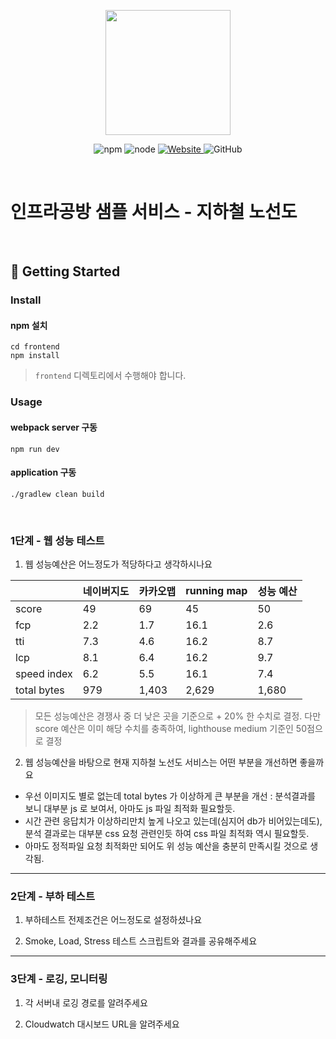 <p align="center">
    <img width="200px;" src="https://raw.githubusercontent.com/woowacourse/atdd-subway-admin-frontend/master/images/main_logo.png"/>
</p>
<p align="center">
  <img alt="npm" src="https://img.shields.io/badge/npm-%3E%3D%205.5.0-blue">
  <img alt="node" src="https://img.shields.io/badge/node-%3E%3D%209.3.0-blue">
  <a href="https://edu.nextstep.camp/c/R89PYi5H" alt="nextstep atdd">
    <img alt="Website" src="https://img.shields.io/website?url=https%3A%2F%2Fedu.nextstep.camp%2Fc%2FR89PYi5H">
  </a>
  <img alt="GitHub" src="https://img.shields.io/github/license/next-step/atdd-subway-service">
</p>

<br>

# 인프라공방 샘플 서비스 - 지하철 노선도

<br>

## 🚀 Getting Started

### Install
#### npm 설치
```
cd frontend
npm install
```
> `frontend` 디렉토리에서 수행해야 합니다.

### Usage
#### webpack server 구동
```
npm run dev
```
#### application 구동
```
./gradlew clean build
```
<br>


### 1단계 - 웹 성능 테스트
1. 웹 성능예산은 어느정도가 적당하다고 생각하시나요

||네이버지도|카카오맵|running map|성능 예산|
|-|-|-|-|-|
|score|49|69|45|50|
|fcp|2.2|1.7|16.1|2.6|
|tti|7.3|4.6|16.2|8.7|
|lcp|8.1|6.4|16.2|9.7|
|speed index|6.2|5.5|16.1|7.4|
|total bytes|979|1,403|2,629|1,680|

> 모든 성능예산은 경쟁사 중 더 낮은 곳을 기준으로 + 20% 한 수치로 결정. 다만 score 예산은 이미 해당 수치를 충족하여, lighthouse medium 기준인 50점으로 결정

2. 웹 성능예산을 바탕으로 현재 지하철 노선도 서비스는 어떤 부분을 개선하면 좋을까요

- 우선 이미지도 별로 없는데 total bytes 가 이상하게 큰 부분을 개선 : 분석결과를 보니 대부분 js 로 보여서, 아마도 js 파일 최적화 필요할듯.
- 시간 관련 응답치가 이상하리만치 높게 나오고 있는데(심지어 db가 비어있는데도), 분석 결과로는 대부분 css 요청 관련인듯 하여 css 파일 최적화 역시 필요할듯.
- 아마도 정적파일 요청 최적화만 되어도 위 성능 예산을 충분히 만족시킬 것으로 생각됨.

---

### 2단계 - 부하 테스트 
1. 부하테스트 전제조건은 어느정도로 설정하셨나요

2. Smoke, Load, Stress 테스트 스크립트와 결과를 공유해주세요

---

### 3단계 - 로깅, 모니터링
1. 각 서버내 로깅 경로를 알려주세요

2. Cloudwatch 대시보드 URL을 알려주세요
